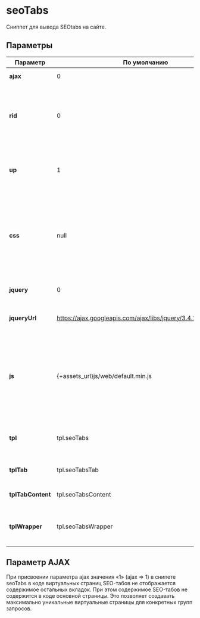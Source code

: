 # seoTabs

Сниппет для вывода SEOtabs на сайте.

## Параметры

| Параметр          | По умолчанию                                                     | Описание                                                                                                                                                                                                               |
| ----------------- | ---------------------------------------------------------------- | ---------------------------------------------------------------------------------------------------------------------------------------------------------------------------------------------------------------------- |
|**ajax**           | 0                                                                | Ajax загрузка данных таба 
|**rid**            | 0                                                                | ID ресурса из которого брать табы. Если не указан, используется ID текущего ресурса.
|**up**             | 1                                                                | Искать табы у родителей если у текущего ресурса их нет.
|**css**            | null                                                             | Если вы хотите использовать собственные стили - укажите путь к ним здесь, или очистите параметр и загрузите их вручную через шаблон  сайта.
|**jquery**         | 0                                                                | Нужно ли подключать jQuery.
|**jqueryUrl**      | https://ajax.googleapis.com/ajax/libs/jquery/3.4.1/jquery.min.js | URL, подключаемой библиотеки jQuery.
|**js**             | {+assets_url}js/web/default.min.js                               | Если вы хотите использовать  собственные скрипты - укажите путь к ним здесь, или очистите параметр и  загрузите их вручную через шаблон сайта.
|**tpl**            | tpl.seoTabs                                                      | Чанк, для оформления результата работы сниппета.
|**tplTab**         | tpl.seoTabsTab                                                   | Чанк, для оформления таба.
|**tplTabContent**  | tpl.seoTabsContent                                               | Чанк, для оформления контента таба.
|**tplWrapper**     | tpl.seoTabsWrapper                                               | Чанк-обёртка, для обертывания всех результатов.

## Параметр AJAX 

При присвоении параметра ajax значения «1» (ajax => 1)  в снипете seoTabs в коде виртуальных страниц SEO-табов не отображается содержимое остальных вкладок. При этом содержимое SEO-табов не содержится в коде основной страницы. Это позволяет создавать максимально уникальные виртуальные страницы для конкретных групп запросов. 
